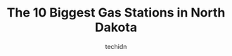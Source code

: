---
layout: ampstory
image: https://i0.wp.com/paketmu.com/wp-content/uploads/2023/06/cenex-0-in-north-dakota-1686372501.jpeg?resize=640,853
author: techidn
featured: false
description: Explore the diverse Gas Station scene in North Dakota, home to an incredible selection of 10 establishments catering to every taste. Whether youre in search of iconic favorites or undiscove
title: The 10 Biggest Gas Stations in North Dakota
cover:
   title: The 10 Biggest Gas Stations in North Dakota
   subtitle: RICKPATE
   background: https://paketmu.com/wp-content/uploads/2023/06/cenex-0-in-north-dakota-1686372501.jpeg

pages: 
 - layout: thirds
   top: <h1>#1 Cenex</h1>
   bottom: "<p>Understaffed may explain this, however, very disappointing to see a sign that tells us there is hot food and have nothing at 8pm.No cold sandwiches either.Just microwave </p>"
   background: https://paketmu.com/wp-content/uploads/2023/06/cenex-1-in-north-dakota-1686372502.jpeg
   backgroundblur: true
 - layout: thirds
   top: <h1>#2 CENEX - Gas Station</h1>
   bottom: "<p>📢Jerome deserves a RAISE! He was very professional, cordial, willing to help me out when I was stranded just there recently. He came in clutch! There eatery and restro</p>"
   background: https://paketmu.com/wp-content/uploads/2023/06/cenex-2-in-north-dakota-1686372503.jpeg
   cta:
      link: https://paketmu.com/the-10-biggest-gas-stations-in-north-dakota/
      text: The 10 Biggest Gas Stations in North Dakota
 - layout: thirds
   top: <h1>#3 Loves Travel Stop</h1>
   bottom: "<p>So fed up with this place and the non-working diesel pumps! I pulled in their the other day, with my oversized tractor/trailer to get diesel and DEF. First pump I pulled </p>"
   background: https://paketmu.com/wp-content/uploads/2023/06/cenex-3-in-north-dakota-1686372504.jpeg
   cta:
      link: https://paketmu.com/the-10-biggest-gas-stations-in-north-dakota/
      text: The 10 Biggest Gas Stations in North Dakota
 - layout: thirds
   top: <h1>#4 Cenex</h1>
   bottom: "<p>2835 HWY 83, North St, Max, ND 58759, United States</p>"
   background: https://images.unsplash.com/photo-1553949345-eb786bb3f7ba?ixlib=rb-4.0.3&ixid=MnwxMjA3fDB8MHxwaG90by1wYWdlfHx8fGVufDB8fHx8&auto=format&fit=crop&w=640&h=853&q=80
   cta:
      link: https://paketmu.com/the-10-biggest-gas-stations-in-north-dakota/
      text: The 10 Biggest Gas Stations in North Dakota
 - layout: thirds
   top: <h1>#5 Exxon</h1>
   bottom: "<p>705 US-12, Bowman, ND 58623, United States</p>"
   background: https://images.unsplash.com/photo-1536745287225-21d689278fd1?ixlib=rb-4.0.3&ixid=MnwxMjA3fDB8MHxwaG90by1wYWdlfHx8fGVufDB8fHx8&auto=format&fit=crop&w=640&h=853&q=80
   cta:
      link: https://paketmu.com/the-10-biggest-gas-stations-in-north-dakota/
      text: The 10 Biggest Gas Stations in North Dakota
 - layout: thirds
   top: <h1>#6 R Js Gas Station</h1>
   bottom: "<p>2125 Sheyenne St, West Fargo, ND 58078, United States</p>"
   background: https://images.unsplash.com/photo-1496096265110-f83ad7f96608?ixlib=rb-4.0.3&ixid=MnwxMjA3fDB8MHxwaG90by1wYWdlfHx8fGVufDB8fHx8&auto=format&fit=crop&w=640&h=853&q=80
   cta:
      link: https://paketmu.com/the-10-biggest-gas-stations-in-north-dakota/
      text: The 10 Biggest Gas Stations in North Dakota
 - layout: thirds
   top: <h1>#7 Petro Serve USA #71</h1>
   bottom: "<p>1020 8th Ave SW, Valley City, ND 58072, United States</p>"
   background: https://images.unsplash.com/photo-1524169358666-79f22534bc6e?ixlib=rb-4.0.3&ixid=MnwxMjA3fDB8MHxwaG90by1wYWdlfHx8fGVufDB8fHx8&auto=format&fit=crop&w=640&h=853&q=80
   cta:
      link: https://paketmu.com/the-10-biggest-gas-stations-in-north-dakota/
      text: The 10 Biggest Gas Stations in North Dakota
 - layout: thirds
   middle: Continue reading...
   background: https://images.unsplash.com/photo-1574169208507-84376144848b?ixlib=rb-4.0.3&ixid=MnwxMjA3fDB8MHxwaG90by1wYWdlfHx8fGVufDB8fHx8&auto=format&fit=crop&w=640&h=853&q=80
   cta:
      link: https://paketmu.com/the-10-biggest-gas-stations-in-north-dakota/
      text: The 10 Biggest Gas Stations in North Dakota
      
---